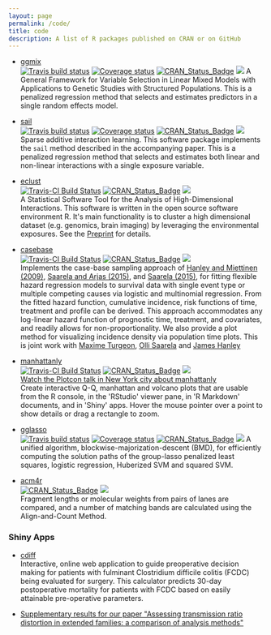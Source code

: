 ```yaml
---
layout: page
permalink: /code/
title: code
description: A list of R packages published on CRAN or on GitHub
---
```



* [ggmix](http://sahirbhatnagar.com/ggmix/)  
[![Travis build status](https://travis-ci.org/sahirbhatnagar/ggmix.svg?branch=master)](https://travis-ci.org/sahirbhatnagar/ggmix)   [![Coverage status](https://codecov.io/gh/sahirbhatnagar/ggmix/branch/master/graph/badge.svg)](https://codecov.io/github/sahirbhatnagar/ggmix?branch=master)   [![CRAN\_Status\_Badge](http://www.r-pkg.org/badges/version/ggmix)](https://cran.r-project.org/package=ggmix) ![](http://cranlogs.r-pkg.org/badges/grand-total/ggmix?color=blue) 
A General Framework for Variable Selection in Linear Mixed Models with Applications to Genetic Studies with Structured Populations. This is a penalized regression method that selects and estimates predictors in a single random effects model.

* [sail](http://sahirbhatnagar.com/sail/)  
[![Travis build status](https://travis-ci.org/sahirbhatnagar/sail.svg?branch=master)](https://travis-ci.org/sahirbhatnagar/sail)   [![Coverage status](https://codecov.io/gh/sahirbhatnagar/sail/branch/master/graph/badge.svg)](https://codecov.io/github/sahirbhatnagar/sail?branch=master)   [![CRAN\_Status\_Badge](http://www.r-pkg.org/badges/version/sail)](https://cran.r-project.org/package=sail) ![](http://cranlogs.r-pkg.org/badges/grand-total/sail?color=blue)  
Sparse additive interaction learning. This software package implements the `sail` method described in the accompanying paper. This is a penalized regression method that selects and estimates both linear and non-linear interactions with a single exposure variable.  


* [eclust](http://sahirbhatnagar.com/eclust/)  
[![Travis-CI Build Status](https://travis-ci.org/sahirbhatnagar/eclust.svg?branch=master)](https://travis-ci.org/sahirbhatnagar/eclust) [![CRAN_Status_Badge](http://www.r-pkg.org/badges/version/eclust)](https://cran.r-project.org/package=eclust) ![](http://cranlogs.r-pkg.org/badges/grand-total/eclust?color=blue)  
A Statistical Software Tool for the Analysis of High-Dimensional Interactions. This software is written in the open source software environment R. It's main functionality is to cluster a high dimensional dataset (e.g. genomics, brain imaging) by leveraging the environmental exposures. See the <a href="https://doi.org/10.1101/102475">Preprint</a> for details.

* [casebase](http://sahirbhatnagar.com/casebase/)  
[![Travis-CI Build Status](https://travis-ci.org/sahirbhatnagar/casebase.svg?branch=master)](https://travis-ci.org/sahirbhatnagar/casebase) [![CRAN_Status_Badge](http://www.r-pkg.org/badges/version/casebase)](https://cran.r-project.org/package=casebase) ![](http://cranlogs.r-pkg.org/badges/grand-total/casebase?color=blue)  
Implements the case-base sampling approach of [Hanley and Miettinen (2009)](https://doi.org/10.2202/1557-4679.1125), [Saarela and Arjas (2015)](https://doi.org/10.1111/sjos.12125), and [Saarela (2015)](https://doi.org/10.1007/s10985-015-9352-x), for fitting flexible hazard regression models to survival data with single event type or multiple competing causes via logistic and multinomial regression. From the fitted hazard function, cumulative incidence, risk functions of time, treatment and profile can be derived. This approach accommodates any log-linear hazard function of prognostic time, treatment, and covariates, and readily allows for non-proportionality. We also provide a plot method for visualizing incidence density via population time plots. This is joint work with [Maxime Turgeon](http://turgeonmaxime.github.io/), [Olli Saarela](http://individual.utoronto.ca/osaarela/) and [James Hanley](http://www.medicine.mcgill.ca/epidemiology/hanley/)

* [manhattanly](https://cran.r-project.org/web/packages/manhattanly/)  
[![Travis-CI Build Status](https://travis-ci.org/sahirbhatnagar/manhattanly.svg?branch=master)](https://travis-ci.org/sahirbhatnagar/manhattanly) [![CRAN_Status_Badge](http://www.r-pkg.org/badges/version/manhattanly)](https://cran.r-project.org/package=manhattanly) ![](http://cranlogs.r-pkg.org/badges/grand-total/manhattanly?color=blue)  
<a href="https://www.youtube.com/watch?v=sawf9fnbsOA" target="_blank">Watch the Plotcon talk in New York city about manhattanly</a>  
Create interactive Q-Q, manhattan and volcano plots that are usable from the R console, in the 'RStudio' viewer pane, in 'R Markdown' documents, and in 'Shiny' apps. Hover the mouse pointer over a point to show details or drag a rectangle to zoom.  <!--A manhattan plot is a popular graphical method for visualizing results from high-dimensional data analysis such as a (epi)genome wide association study (GWAS or EWAS), in which p-values, Z-scores, test statistics are plotted on a scatter plot against their genomic position. Manhattan plots are used for visualizing potential regions of interest in the genome that are associated with a phenotype. Interactive manhattan plots allow the inspection of specific value (e.g. rs number or gene name) by hovering the mouse over a cell, as well as zooming into a region of the genome (e.g. a chromosome) by dragging a rectangle around the relevant area. This work is based on the 'qqman' package by Stephen Turner and the 'plotly.js' engine. It produces similar manhattan and Q-Q plots as the 'manhattan' and 'qq' functions in the 'qqman' package, with the advantage of including extra annotation information and interactive web-based visualizations directly from R. Once uploaded to a 'plotly' account, 'plotly' graphs (and the data behind them) can be viewed and modified in a web browser.-->  

* [gglasso](https://cran.r-project.org/package=gglasso)  
[![Travis build status](https://travis-ci.org/emeryyi/gglasso.svg?branch=master)](https://travis-ci.org/emeryyi/gglasso)   [![Coverage status](https://codecov.io/gh/emeryyi/gglasso/branch/master/graph/badge.svg)](https://codecov.io/github/emeryyi/gglasso?branch=master)   [![CRAN\_Status\_Badge](http://www.r-pkg.org/badges/version/gglasso)](https://cran.r-project.org/package=gglasso) ![](http://cranlogs.r-pkg.org/badges/grand-total/gglasso?color=blue) 
A unified algorithm, blockwise-majorization-descent (BMD), for efficiently computing the solution paths of the group-lasso penalized least squares, logistic regression, Huberized SVM and squared SVM.  

* [acm4r](http://cran.r-project.org/web/packages/acm4r/index.html)  
[![CRAN_Status_Badge](http://www.r-pkg.org/badges/version/acm4r)](https://cran.r-project.org/package=acm4r) ![](http://cranlogs.r-pkg.org/badges/grand-total/acm4r?color=blue)  
Fragment lengths or molecular weights from pairs of lanes are compared, and a number of matching bands are calculated using the Align-and-Count Method.

### Shiny Apps

* [cdiff](https://sahir.shinyapps.io/cdiff/)    
Interactive, online web application to guide preoperative decision making for patients with fulminant Clostridium difficile colitis (FCDC) being evaluated for surgery. This calculator predicts 30-day postoperative mortality for patients with FCDC based on easily attainable pre-operative parameters.   

* [Supplementary results for our paper "Assessing transmission ratio distortion in extended families: a comparison of analysis methods"](https://sahir.shinyapps.io/TRDtest/)  

